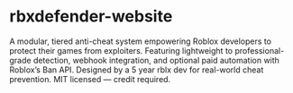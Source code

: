 # rbxdefender-website
A modular, tiered anti-cheat system empowering Roblox developers to protect their games from exploiters. Featuring lightweight to professional-grade detection, webhook integration, and optional paid automation with Roblox’s Ban API. Designed by a 5 year rblx dev for real-world cheat prevention. MIT licensed — credit required.

